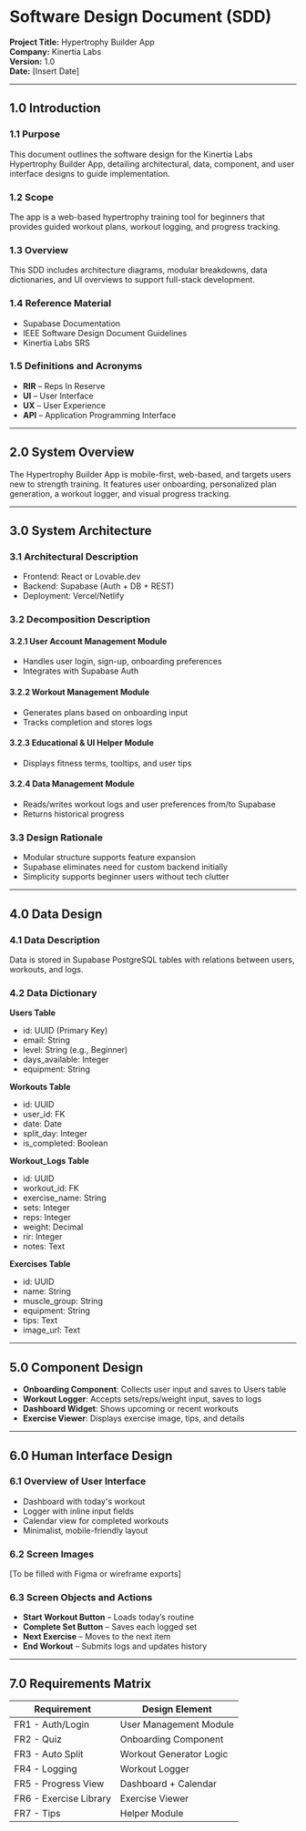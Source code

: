 
# Software Design Document (SDD)

**Project Title:** Hypertrophy Builder App  
**Company:** Kinertia Labs  
**Version:** 1.0  
**Date:** [Insert Date]  

---

## 1.0 Introduction

### 1.1 Purpose
This document outlines the software design for the Kinertia Labs Hypertrophy Builder App, detailing architectural, data, component, and user interface designs to guide implementation.

### 1.2 Scope
The app is a web-based hypertrophy training tool for beginners that provides guided workout plans, workout logging, and progress tracking.

### 1.3 Overview
This SDD includes architecture diagrams, modular breakdowns, data dictionaries, and UI overviews to support full-stack development.

### 1.4 Reference Material
- Supabase Documentation
- IEEE Software Design Document Guidelines
- Kinertia Labs SRS

### 1.5 Definitions and Acronyms
- **RIR** – Reps In Reserve
- **UI** – User Interface
- **UX** – User Experience
- **API** – Application Programming Interface

---

## 2.0 System Overview

The Hypertrophy Builder App is mobile-first, web-based, and targets users new to strength training. It features user onboarding, personalized plan generation, a workout logger, and visual progress tracking.

---

## 3.0 System Architecture

### 3.1 Architectural Description
- Frontend: React or Lovable.dev
- Backend: Supabase (Auth + DB + REST)
- Deployment: Vercel/Netlify

### 3.2 Decomposition Description

#### 3.2.1 User Account Management Module
- Handles user login, sign-up, onboarding preferences
- Integrates with Supabase Auth

#### 3.2.2 Workout Management Module
- Generates plans based on onboarding input
- Tracks completion and stores logs

#### 3.2.3 Educational & UI Helper Module
- Displays fitness terms, tooltips, and user tips

#### 3.2.4 Data Management Module
- Reads/writes workout logs and user preferences from/to Supabase
- Returns historical progress

### 3.3 Design Rationale
- Modular structure supports feature expansion
- Supabase eliminates need for custom backend initially
- Simplicity supports beginner users without tech clutter

---

## 4.0 Data Design

### 4.1 Data Description
Data is stored in Supabase PostgreSQL tables with relations between users, workouts, and logs.

### 4.2 Data Dictionary

**Users Table**  
- id: UUID (Primary Key)  
- email: String  
- level: String (e.g., Beginner)  
- days_available: Integer  
- equipment: String

**Workouts Table**  
- id: UUID  
- user_id: FK  
- date: Date  
- split_day: Integer  
- is_completed: Boolean

**Workout_Logs Table**  
- id: UUID  
- workout_id: FK  
- exercise_name: String  
- sets: Integer  
- reps: Integer  
- weight: Decimal  
- rir: Integer  
- notes: Text

**Exercises Table**  
- id: UUID  
- name: String  
- muscle_group: String  
- equipment: String  
- tips: Text  
- image_url: Text

---

## 5.0 Component Design

- **Onboarding Component**: Collects user input and saves to Users table
- **Workout Logger**: Accepts sets/reps/weight input, saves to logs
- **Dashboard Widget**: Shows upcoming or recent workouts
- **Exercise Viewer**: Displays exercise image, tips, and details

---

## 6.0 Human Interface Design

### 6.1 Overview of User Interface
- Dashboard with today's workout
- Logger with inline input fields
- Calendar view for completed workouts
- Minimalist, mobile-friendly layout

### 6.2 Screen Images
[To be filled with Figma or wireframe exports]

### 6.3 Screen Objects and Actions
- **Start Workout Button** – Loads today’s routine
- **Complete Set Button** – Saves each logged set
- **Next Exercise** – Moves to the next item
- **End Workout** – Submits logs and updates history

---

## 7.0 Requirements Matrix

| Requirement | Design Element |
|-------------|----------------|
| FR1 - Auth/Login | User Management Module |
| FR2 - Quiz | Onboarding Component |
| FR3 - Auto Split | Workout Generator Logic |
| FR4 - Logging | Workout Logger |
| FR5 - Progress View | Dashboard + Calendar |
| FR6 - Exercise Library | Exercise Viewer |
| FR7 - Tips | Helper Module |

